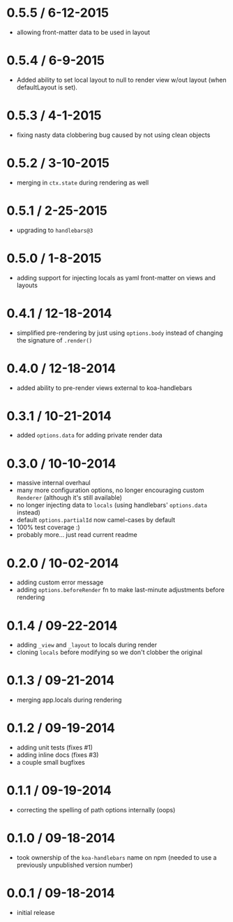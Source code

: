 
# 0.5.5 / 6-12-2015
 * allowing front-matter data to be used in layout

# 0.5.4 / 6-9-2015
 * Added ability to set local layout to null to render view w/out layout (when defaultLayout is set).

# 0.5.3 / 4-1-2015
 * fixing nasty data clobbering bug caused by not using clean objects

# 0.5.2 / 3-10-2015
 * merging in `ctx.state` during rendering as well

# 0.5.1 / 2-25-2015
 * upgrading to `handlebars@3`

# 0.5.0 / 1-8-2015
 * adding support for injecting locals as yaml front-matter on views and layouts

# 0.4.1 / 12-18-2014
 * simplified pre-rendering by just using `options.body` instead of changing the signature of `.render()`

# 0.4.0 / 12-18-2014
 * added ability to pre-render views external to koa-handlebars

# 0.3.1 / 10-21-2014
 * added `options.data` for adding private render data

# 0.3.0 / 10-10-2014
 * massive internal overhaul
 * many more configuration options, no longer encouraging custom `Renderer` (although it's still available)
 * no longer injecting data to `locals` (using handlebars' `options.data` instead)
 * default `options.partialId` now camel-cases by default
 * 100% test coverage :)
 * probably more... just read current readme

# 0.2.0 / 10-02-2014
 * adding custom error message
 * adding `options.beforeRender` fn to make last-minute adjustments before rendering

# 0.1.4 / 09-22-2014
 * adding `_view` and `_layout` to locals during render
 * cloning `locals` before modifying so we don't clobber the original

# 0.1.3 / 09-21-2014
 * merging app.locals during rendering

# 0.1.2 / 09-19-2014
 * adding unit tests (fixes #1)
 * adding inline docs (fixes #3)
 * a couple small bugfixes

# 0.1.1 / 09-19-2014
 * correcting the spelling of path options internally (oops)

# 0.1.0 / 09-18-2014
 * took ownership of the `koa-handlebars` name on npm (needed to use a previously unpublished version number)

# 0.0.1 / 09-18-2014
 * initial release
